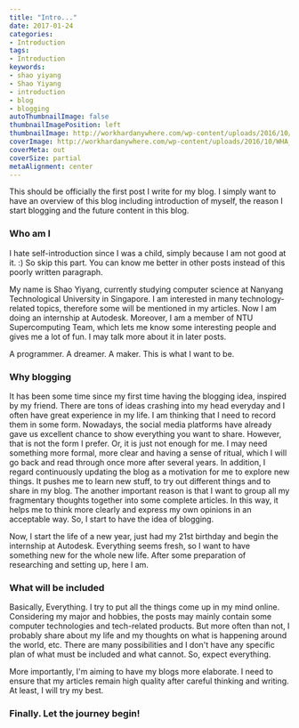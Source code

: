 ```yaml
---
title: "Intro..."
date: 2017-01-24
categories:
- Introduction
tags:
- Introduction
keywords:
- shao yiyang
- Shao Yiyang
- introduction
- blog
- blogging
autoThumbnailImage: false
thumbnailImagePosition: left
thumbnailImage: http://workhardanywhere.com/wp-content/uploads/2016/10/WHA_Akshat.jpg
coverImage: http://workhardanywhere.com/wp-content/uploads/2016/10/WHA_Akshat.jpg
coverMeta: out
coverSize: partial
metaAlignment: center
---
```

This should be officially the first post I write for my blog. I simply want to have an overview of this blog including introduction of myself, the reason I start blogging and the future content in this blog. 
<!--more-->

### Who am I

I hate self-introduction since I was a child, simply because I am not good at it. :) So skip this part. You can know me better in other posts instead of this poorly written paragraph. 

My name is Shao Yiyang, currently studying computer science at Nanyang Technological University in Singapore. I am interested in many technology-related topics, therefore some will be mentioned in my articles. Now I am doing an internship at Autodesk. Moreover, I am a member of NTU Supercomputing Team, which lets me know some interesting people and gives me a lot of fun. I may talk more about it in later posts.

A programmer. A dreamer. A maker. This is what I want to be.

### Why blogging

It has been some time since my first time having the blogging idea, inspired by my friend. There are tons of ideas crashing into my head everyday and I often have great experience in my life. I am thinking that I need to record them in some form. Nowadays, the social media platforms have already gave us excellent chance to show everything you want to share. However, that is not the form I prefer. Or, it is just not enough for me. I may need something more formal, more clear and having a sense of ritual, which I will go back and read through once more after several years. In addition, I regard continuously updating the blog as a motivation for me to explore new things. It pushes me to learn new stuff, to try out different things and to share in my blog. The another important reason is that I want to group all my fragmentary thoughts together into some complete articles. In this way, it helps me to think more clearly and express my own opinions in an acceptable way. So, I start to have the idea of blogging.

Now, I start the life of a new year, just had my 21st birthday and begin the internship at Autodesk. Everything seems fresh, so I want to have something new for the whole new life. After some preparation of researching and setting up, here I am.

### What will be included

Basically, Everything. I try to put all the things come up in my mind online. Considering my major and hobbies, the posts may mainly contain some computer technologies and tech-related products. But more often than not, I probably share about my life and my thoughts on what is happening  around the world, etc. There are many possibilities and I don't have any specific plan of what must be included and what cannot. So, expect everything.

More importantly, I'm aiming to have my blogs more elaborate. I need to ensure that my articles remain high quality after careful thinking and writing. At least, I will try my best.

### Finally. Let the journey begin!

